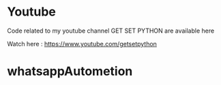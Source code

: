 # Youtube
Code related to my youtube channel GET SET PYTHON are available here

Watch here : https://www.youtube.com/getsetpython
# whatsappAutometion
